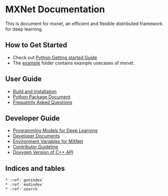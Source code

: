 MXNet Documentation
===================
This is document for mxnet, an efficient and flexible distributed framework for deep learning.

How to Get Started
------------------
* Check out [Python Getting started Guide](python/tutorial.md)
* The [example](../example) folder contains example usecases of mxnet.

User Guide
----------
* [Build and Installation](build.md)
* [Python Package Document](python/index.md)
* [Frequently Asked Questions](faq.md)

Developer Guide
---------------
* [Programming Models for Deep Learning](program_model.md)
* [Developer Documents](developer-guide/index.md)
* [Environment Variables for MXNet](env_var.md)
* [Contributor Guideline](contribute.md)
* [Doxygen Version of C++ API](https://mxnet.readthedocs.org/en/latest/doxygen)

Indices and tables
------------------

```eval_rst
* :ref:`genindex`
* :ref:`modindex`
* :ref:`search`
```
